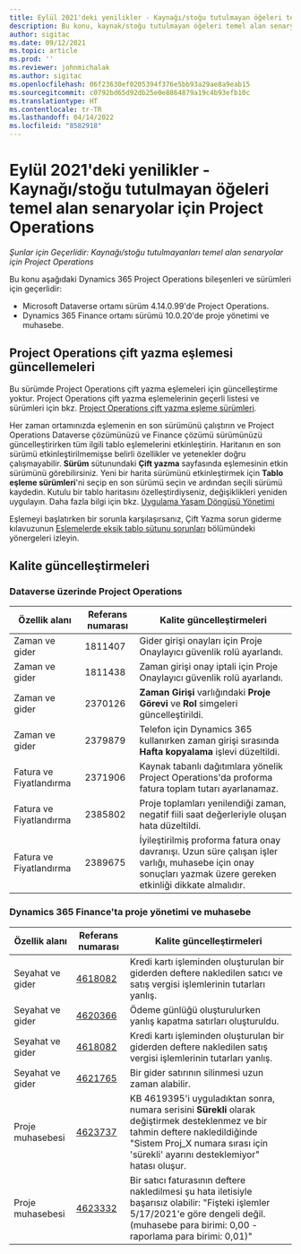 ```yaml
---
title: Eylül 2021'deki yenilikler - Kaynağı/stoğu tutulmayan öğeleri temel alan senaryolar için Project Operations
description: Bu konu, kaynak/stoğu tutulmayan öğeleri temel alan senaryolar için Project Operations Eylül 2021 sürümünde yer alan kalite güncelleştirmeleri hakkında bilgi sağlar.
author: sigitac
ms.date: 09/12/2021
ms.topic: article
ms.prod: ''
ms.reviewer: johnmichalak
ms.author: sigitac
ms.openlocfilehash: 06f23630ef0205394f376e5bb93a29ae8a9eab15
ms.sourcegitcommit: c0792bd65d92db25e0e8864879a19c4b93efb10c
ms.translationtype: HT
ms.contentlocale: tr-TR
ms.lasthandoff: 04/14/2022
ms.locfileid: "8582918"
---
```

# <a name="whats-new-september-2021---project-operations-for-resourcenon-stocked-based-scenarios"></a>Eylül 2021'deki yenilikler - Kaynağı/stoğu tutulmayan öğeleri temel alan senaryolar için Project Operations

*Şunlar için Geçerlidir: Kaynağı/stoğu tutulmayanları temel alan senaryolar için Project Operations*

Bu konu aşağıdaki Dynamics 365 Project Operations bileşenleri ve sürümleri için geçerlidir:

   - Microsoft Dataverse ortamı sürüm 4.14.0.99'de Project Operations.
   - Dynamics 365 Finance ortamı sürümü 10.0.20'de proje yönetimi ve muhasebe.

## <a name="project-operations-dual-write-maps-updates"></a>Project Operations çift yazma eşlemesi güncellemeleri

Bu sürümde Project Operations çift yazma eşlemeleri için güncelleştirme yoktur. Project Operations çift yazma eşlemelerinin geçerli listesi ve sürümleri için bkz. [Project Operations çift yazma eşleme sürümleri](../environment/resource-dual-write-maps.md).

Her zaman ortamınızda eşlemenin en son sürümünü çalıştırın ve Project Operations Dataverse çözümünüzü ve Finance çözümü sürümünüzü güncelleştirirken tüm ilgili tablo eşlemelerini etkinleştirin. Haritanın en son sürümü etkinleştirilmemişse belirli özellikler ve yetenekler doğru çalışmayabilir. **Sürüm** sütunundaki **Çift yazma** sayfasında eşlemesinin etkin sürümünü görebilirsiniz. Yeni bir harita sürümünü etkinleştirmek için **Tablo eşleme sürümleri**'ni seçip en son sürümü seçin ve ardından seçili sürümü kaydedin. Kutulu bir tablo haritasını özelleştirdiyseniz, değişiklikleri yeniden uygulayın. Daha fazla bilgi için bkz. [Uygulama Yaşam Döngüsü Yönetimi](/dynamics365/fin-ops-core/dev-itpro/data-entities/dual-write/app-lifecycle-management)

Eşlemeyi başlatırken bir sorunla karşılaşırsanız, Çift Yazma sorun giderme kılavuzunun [Eşlemelerde eksik tablo sütunu sorunları](/dynamics365/fin-ops-core/dev-itpro/data-entities/dual-write/dual-write-troubleshooting-finops-upgrades#missing-table-columns-issue-on-maps) bölümündeki yönergeleri izleyin.

## <a name="quality-updates"></a>Kalite güncelleştirmeleri

### <a name="project-operations-on-dataverse"></a>Dataverse üzerinde Project Operations

| **Özellik alanı** | **Referans numarası** | **Kalite güncelleştirmeleri** |
| --- | --- | --- |
| Zaman ve gider | 1811407 | Gider girişi onayları için Proje Onaylayıcı güvenlik rolü ayarlandı. |
| Zaman ve gider | 1811438 | Zaman girişi onay iptali için Proje Onaylayıcı güvenlik rolü ayarlandı. |
| Zaman ve gider | 2370126 | **Zaman Girişi** varlığındaki **Proje Görevi** ve **Rol** simgeleri güncelleştirildi. |
| Zaman ve gider | 2379879 | Telefon için Dynamics 365 kullanırken zaman girişi sırasında **Hafta kopyalama** işlevi düzeltildi. |
| Fatura ve Fiyatlandırma | 2371906 | Kaynak tabanlı dağıtımlara yönelik Project Operations'da proforma fatura toplam tutarı ayarlanamaz. |
| Fatura ve Fiyatlandırma | 2385802 | Proje toplamları yenilendiği zaman, negatif fiili saat değerleriyle oluşan hata düzeltildi. |
| Fatura ve Fiyatlandırma | 2389675 | İyileştirilmiş proforma fatura onay davranışı. Uzun süre çalışan işler varlığı, muhasebe için onay sonuçları yazmak üzere gereken etkinliği dikkate almalıdır. |

### <a name="project-management-and-accounting-in-dynamics-365-finance"></a>Dynamics 365 Finance'ta proje yönetimi ve muhasebe

| Özellik alanı | Referans numarası | Kalite güncelleştirmeleri |
| --- | --- | --- |
| Seyahat ve gider | [4618082](https://fix.lcs.dynamics.com/Issue/Details?kb=4618082&amp;bugId=583101&amp;dbType=3&amp;qc=9c85ac8ca1e5e9cd07fac9e9aa2cb0914724e28b86ad3339dacf7741f554c605) | Kredi kartı işleminden oluşturulan bir giderden deftere nakledilen satıcı ve satış vergisi işlemlerinin tutarları yanlış. |
| Seyahat ve gider | [4620366](https://fix.lcs.dynamics.com/Issue/Details?kb=4620366&amp;bugId=579485&amp;dbType=3&amp;qc=e864789bd95505ea624c537d585bf113c2de60b97c88439d44693dbd85aa8e92) | Ödeme günlüğü oluşturulurken yanlış kapatma satırları oluşturuldu. |
| Seyahat ve gider | [4618082](https://fix.lcs.dynamics.com/Issue/Details?kb=4618082&amp;bugId=583101&amp;dbType=3&amp;qc=9c85ac8ca1e5e9cd07fac9e9aa2cb0914724e28b86ad3339dacf7741f554c605) | Kredi kartı işleminden oluşturulan bir giderden deftere nakledilen satış vergisi işlemlerinin tutarları yanlış. |
| Seyahat ve gider | [4621765](https://fix.lcs.dynamics.com/Issue/Details?kb=4621765&amp;bugId=587306&amp;dbType=3&amp;qc=6fbfad0123d4e95eaf8d5a5a2f6c354577c991b7905c852ab02d1f94e728a876) | Bir gider satırının silinmesi uzun zaman alabilir. |
| Proje muhasebesi | [4623737](https://fix.lcs.dynamics.com/Issue/Details?kb=4623737&amp;bugId=598109&amp;dbType=3&amp;qc=4101fc5865201e21815299f2ff11ae46d5d5370510868df86c25ee09a8ca1a0c) | KB 4619395'i uyguladıktan sonra, numara serisini **Sürekli** olarak değiştirmek desteklenmez ve bir tahmin deftere nakledildiğinde "Sistem Proj_X numara sırası için 'sürekli' ayarını desteklemiyor" hatası oluşur. |
| Proje muhasebesi | [4623332](https://fix.lcs.dynamics.com/Issue/Details?kb=4623332&amp;bugId=586034&amp;dbType=3&amp;qc=2f64bb1977c4a9c9dd2ce9de7e72230b86eca14b6295c5bbfb614ea97ad81caf) | Bir satıcı faturasının deftere nakledilmesi şu hata iletisiyle başarısız olabilir: "Fişteki işlemler 5/17/2021'e göre dengeli değil. (muhasebe para birimi: 0,00 - raporlama para birimi: 0,01)" |
